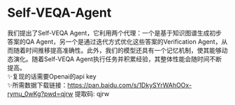 # Self-VEQA-Agent
我们提出了Self-VEQA Agent，它利用两个代理：一个是基于知识图谱生成初步答案的QA Agent，另一个是通过迭代方式优化这些答案的Verification Agent，从而随着时间推移提高准确性。此外，我们的模型还具有一个记忆机制，使其能够动态演化。随着Self-VEQA Agent执行任务并积累经验，其整体性能会随时间不断提高。<br>
✨复现的话需要Openai的api key<br>
✨所需数据下载链接：https://pan.baidu.com/s/1DkySYrWAhOOx-rymu_0wKg?pwd=qjrw 提取码: qjrw
